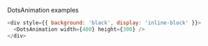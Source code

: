 DotsAnimation examples


```js
<div style={{ background: 'black', display: 'inline-block' }}>
  <DotsAnimation width={400} height={300} />
</div>
```